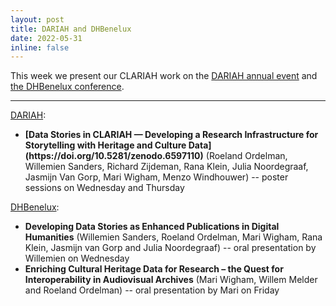 ```yaml
---
layout: post
title: DARIAH and DHBenelux
date: 2022-05-31
inline: false
---
```


This week we present our CLARIAH work on the [DARIAH annual event](https://annualevent.dariah.eu/) and [the DHBenelux conference](https://2022.dhbenelux.org/).   

***

[DARIAH](https://annualevent.dariah.eu/programme/):

<ul>
    <li><b>[Data Stories in CLARIAH — Developing a Research Infrastructure for Storytelling with Heritage and Culture Data](https://doi.org/10.5281/zenodo.6597110)</b> (Roeland Ordelman, Willemien Sanders, Richard Zijdeman, Rana Klein, Julia Noordegraaf, Jasmijn Van Gorp, Mari Wigham, Menzo Windhouwer) -- poster sessions on Wednesday and Thursday</li>
</ul>

[DHBenelux](https://2022.dhbenelux.org/schedule/):

<ul>
    <li><b>Developing Data Stories as Enhanced Publications in Digital Humanities</b> (Willemien Sanders, Roeland Ordelman, Mari Wigham, Rana Klein, Jasmijn van Gorp and Julia Noordegraaf) -- oral presentation by Willemien on Wednesday</li>
    <li><b>Enriching Cultural Heritage Data for Research – the Quest for Interoperability in Audiovisual Archives</b> (Mari Wigham, Willem Melder and Roeland Ordelman) -- oral presentation by Mari on Friday</li>
</ul>
